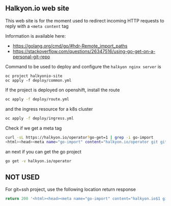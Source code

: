## Halkyon.io web site

This web site is for the moment used to redirect incoming HTTP requests to reply with a `<meta content` tag

Information is available here:
- https://golang.org/cmd/go/#hdr-Remote_import_paths
- https://stackoverflow.com/questions/26347516/using-go-get-on-a-personal-git-repo

Command to be used to deploy and configure the `halkyon nginx server` is 

```
oc project halkyonio-site
oc apply -f deploy/common.yml
```

If the project is deployed on openshift, install the route 
```bash
oc apply -f deploy/route.yml
```
and the ingress resource for a k8s cluster
```bash
oc apply -f deploy/ingress.yml
```

Check if we get a meta tag 
```bash
curl -sL https://halkyon.io/operator?go-get=1 | grep -i go-import
<html><head><meta name="go-import" content="halkyon.io/operator git git+ssh://git@github.com/halkyonio/operator"/></head></html>
```
an next if you can get the go project
```bash
go get -v halkyon.io/operator  
```

## NOT USED

For git+ssh project, use the following location return response
```bash
return 200 '<html><head><meta name="go-import" content="halkyon.io$1 git git+ssh://git@github.com/halkyonio$1"/></head></html>';
``` 